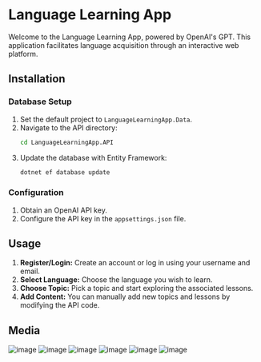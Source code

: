 # Language Learning App

Welcome to the Language Learning App, powered by OpenAI's GPT. This application facilitates language acquisition through an interactive web platform.

## Installation

### Database Setup

1. Set the default project to `LanguageLearningApp.Data`.
2. Navigate to the API directory:
    ```bash
    cd LanguageLearningApp.API
    ```
3. Update the database with Entity Framework:
    ```bash
    dotnet ef database update
    ```

### Configuration

1. Obtain an OpenAI API key.
2. Configure the API key in the `appsettings.json` file.

## Usage

1. **Register/Login:** Create an account or log in using your username and email.
2. **Select Language:** Choose the language you wish to learn.
3. **Choose Topic:** Pick a topic and start exploring the associated lessons.
4. **Add Content:** You can manually add new topics and lessons by modifying the API code.

## Media

![image](https://github.com/user-attachments/assets/ac257f98-b152-4754-85ce-24836276f836)
![image](https://github.com/user-attachments/assets/b13697e1-faf9-41f2-8996-359723f74256)
![image](https://github.com/user-attachments/assets/edbec2c5-908d-4b26-9c55-b16fd9c80083)
![image](https://github.com/user-attachments/assets/c57d4ab1-d722-44b0-bbae-9f24295f8bc9)
![image](https://github.com/user-attachments/assets/92bee9bd-2cea-4d37-8ebc-c9755a3b11ec)
![image](https://github.com/user-attachments/assets/984183c9-cf0a-4fe4-84c9-f0a7f9b1215c)




